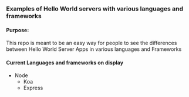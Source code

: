 ### Examples of Hello World servers with various languages and frameworks

#### Purpose:

This repo is meant to be an easy way for people to see the differences between Hello World Server Apps in various languages and Frameworks

#### Current Languages and frameworks on display

- Node
  - Koa
  - Express

